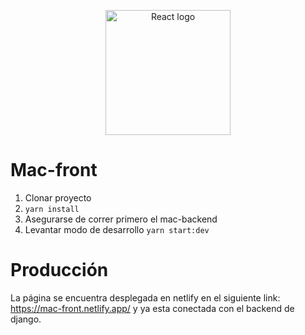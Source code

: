 <p align="center">
  <a href="https://mac-front.netlify.app/" target="blank"><img src="https://encrypted-tbn0.gstatic.com/images?q=tbn:ANd9GcSE5Fszon35yIb9ZqN5TqCwOhh9VDD8ZCPcTg&usqp=CAU" width="200" alt="React logo" /></a>
</p>

# Mac-front

1. Clonar proyecto
2. ```yarn install```
3. Asegurarse de correr primero el mac-backend
4. Levantar modo de desarrollo ```yarn start:dev```

# Producción

La página se encuentra desplegada en netlify en el siguiente link: https://mac-front.netlify.app/
y ya esta conectada con el backend de django.
